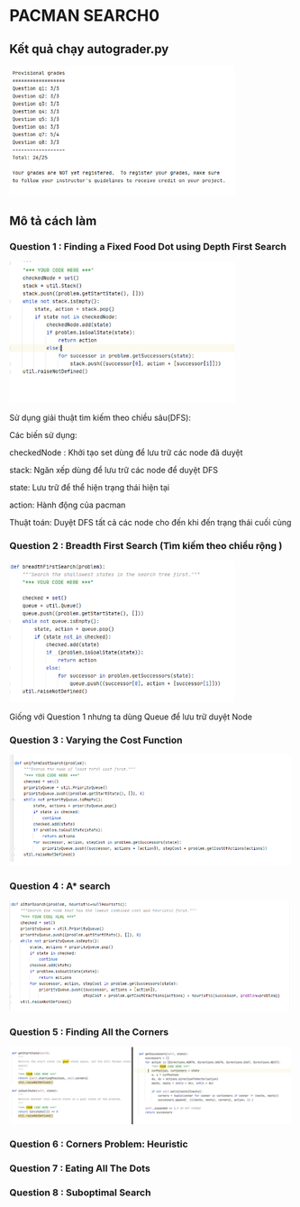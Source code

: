 # **PACMAN SEARCH**0
## Kết quả chạy autograder.py
<img src="./img-code/autograder.png" width="400" title="DFS on tinyMaze"/>

## **Mô tả cách làm**
### **Question 1** : Finding a Fixed Food Dot using Depth First Search 
 <img src="./img-code/dfs.png" width="400" title="DFS on tinyMaze"/>

 <p>Sử dụng giải thuật tìm kiếm theo chiều sâu(DFS): <p>

 <p>Các biến sử dụng:<p>
 <p> checkedNode : Khởi tạo set dùng để lưu trữ các node đã duyệt</p>
 <p>stack: Ngăn xếp dùng để lưu trữ các node để duyệt DFS</p>
 <p>state: Lưu trữ để thể hiện trạng thái hiện tại</p>
 <p>action: Hành động của pacman</p>
 <p>Thuật toán: Duyệt DFS tất cả các node cho đến khi đến trạng thái cuối cùng<p>


### **Question 2** : Breadth First Search (Tìm kiếm theo chiều rộng )

 <img src="./img-code/bfs.png" width="400" title="DFS on tinyMaze"/>

<p> Giống với Question 1 nhưng ta dùng Queue để lưu trữ duyệt Node</p>


### **Question 3** : Varying the Cost Function 
 <img src="./img-code/ucs.png" width="500" title="DFS on tinyMaze"/>

### **Question 4** :  A* search 
 <img src="./img-code/as.png" width="500" title="DFS on tinyMaze"/>

### **Question 5** : Finding All the Corners
 <img src="./img-code/cp.png" width="500" title="DFS on tinyMaze"/>
 
### **Question 6** : Corners Problem: Heuristic
### **Question 7** : Eating All The Dots
### **Question 8** :  Suboptimal Search
    
